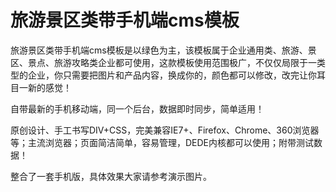 # 旅游景区类带手机端cms模板
旅游景区类带手机端cms模板是以绿色为主，该模板属于企业通用类、旅游、景区、景点、旅游攻略类企业都可使用，这款模板使用范围极广，不仅仅局限于一类型的企业，你只需要把图片和产品内容，换成你的，颜色都可以修改，改完让你耳目一新的感觉！

自带最新的手机移动端，同一个后台，数据即时同步，简单适用！

原创设计、手工书写DIV+CSS，完美兼容IE7+、Firefox、Chrome、360浏览器等；主流浏览器；页面简洁简单，容易管理，DEDE内核都可以使用；附带测试数据！

整合了一套手机版，具体效果大家请参考演示图片。

